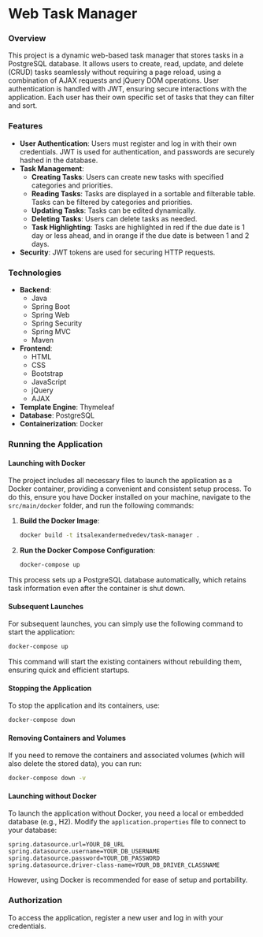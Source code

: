 # Web Task Manager

### Overview
This project is a dynamic web-based task manager that stores tasks in a PostgreSQL database. It allows users to create, read, update, and delete (CRUD) tasks seamlessly without requiring a page reload, using a combination of AJAX requests and jQuery DOM operations. User authentication is handled with JWT, ensuring secure interactions with the application. Each user has their own specific set of tasks that they can filter and sort.

### Features
- **User Authentication**: Users must register and log in with their own credentials. JWT is used for authentication, and passwords are securely hashed in the database.
- **Task Management**:
  - **Creating Tasks**: Users can create new tasks with specified categories and priorities.
  - **Reading Tasks**: Tasks are displayed in a sortable and filterable table. Tasks can be filtered by categories and priorities.
  - **Updating Tasks**: Tasks can be edited dynamically.
  - **Deleting Tasks**: Users can delete tasks as needed.
  - **Task Highlighting**: Tasks are highlighted in red if the due date is 1 day or less ahead, and in orange if the due date is between 1 and 2 days.
- **Security**: JWT tokens are used for securing HTTP requests.

### Technologies
- **Backend**: 
  - Java
  - Spring Boot
  - Spring Web
  - Spring Security
  - Spring MVC
  - Maven
- **Frontend**:
  - HTML
  - CSS
  - Bootstrap
  - JavaScript
  - jQuery
  - AJAX
- **Template Engine**: Thymeleaf
- **Database**: PostgreSQL
- **Containerization**: Docker

### Running the Application

#### Launching with Docker
The project includes all necessary files to launch the application as a Docker container, providing a convenient and consistent setup process. To do this, ensure you have Docker installed on your machine, navigate to the `src/main/docker` folder, and run the following commands:

1. **Build the Docker Image**:
   ```sh
   docker build -t itsalexandermedvedev/task-manager .
   ```

2. **Run the Docker Compose Configuration**:
   ```sh
   docker-compose up
   ```

This process sets up a PostgreSQL database automatically, which retains task information even after the container is shut down.

#### Subsequent Launches
For subsequent launches, you can simply use the following command to start the application:
```sh
docker-compose up
```
This command will start the existing containers without rebuilding them, ensuring quick and efficient startups.

#### Stopping the Application
To stop the application and its containers, use:
```sh
docker-compose down
```

#### Removing Containers and Volumes
If you need to remove the containers and associated volumes (which will also delete the stored data), you can run:
```sh
docker-compose down -v
```

#### Launching without Docker
To launch the application without Docker, you need a local or embedded database (e.g., H2). Modify the `application.properties` file to connect to your database:

```properties
spring.datasource.url=YOUR_DB_URL
spring.datasource.username=YOUR_DB_USERNAME
spring.datasource.password=YOUR_DB_PASSWORD
spring.datasource.driver-class-name=YOUR_DB_DRIVER_CLASSNAME
```

However, using Docker is recommended for ease of setup and portability.

### Authorization
To access the application, register a new user and log in with your credentials.
